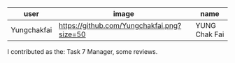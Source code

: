 |     user    | image | name |
| --- | --- | --- |
| Yungchakfai | https://github.com/Yungchakfai.png?size=50  | YUNG Chak Fai |

I contributed as the: Task 7 Manager, some reviews.
